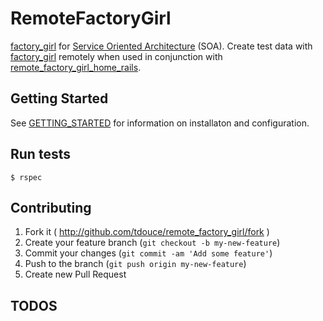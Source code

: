 # RemoteFactoryGirl

[factory_girl](https://github.com/thoughtbot/factory_girl) for [Service Oriented Architecture](http://en.wikipedia.org/wiki/Service-oriented_architecture) (SOA). Create test data with [factory_girl](https://github.com/thoughtbot/factory_girl) remotely when used in conjunction with [remote_factory_girl_home_rails](https://github.com/tdouce/remote_factory_girl_home_rails).

## Getting Started

See [GETTING_STARTED](https://github.com/tdouce/remote_factory_girl/wiki/Getting-Started) for information on installaton and configuration.

## Run tests


    $ rspec


## Contributing

1. Fork it ( http://github.com/tdouce/remote_factory_girl/fork )
2. Create your feature branch (`git checkout -b my-new-feature`)
3. Commit your changes (`git commit -am 'Add some feature'`)
4. Push to the branch (`git push origin my-new-feature`)
5. Create new Pull Request

## TODOS
